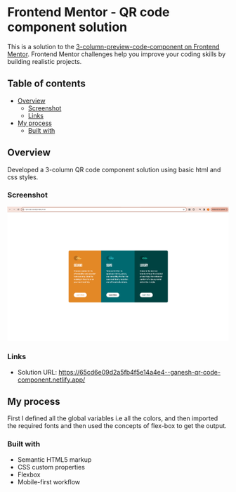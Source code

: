 # Frontend Mentor - QR code component solution

This is a solution to the [3-column-preview-code-component on Frontend Mentor](https://www.frontendmentor.io/challenges/qr-code-component-iux_sIO_H). Frontend Mentor challenges help you improve your coding skills by building realistic projects. 

## Table of contents

- [Overview](#overview)
  - [Screenshot](#screenshot)
  - [Links](#links)
- [My process](#my-process)
  - [Built with](#built-with)
  
## Overview

Developed a 3-column QR code component solution using basic html and css styles.
### Screenshot

![3-column-preview-card](image.png)

### Links

- Solution URL: https://65cd6e09d2a5fb4f5e14a4e4--ganesh-qr-code-component.netlify.app/

## My process

First I defined all the global variables i.e all the colors, and then imported the required fonts and then used the concepts of flex-box to get the output.

### Built with

- Semantic HTML5 markup
- CSS custom properties
- Flexbox
- Mobile-first workflow